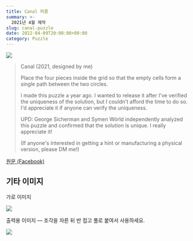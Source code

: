 ```yaml
---
title: Canal 퍼즐
summary: >-
  2021년 4월 제작
slug: canal-puzzle
date: 2022-04-09T20:00:00+09:00
category: Puzzle
---
```


![](./img/Canal.png)

> Canal (2021, designed by me)
>
> Place the four pieces inside the grid so that the empty cells form a single path between the two circles.
>
> I made this puzzle a year ago. I wanted to release it after I've verified the uniqueness of the solution, but I couldn't afford the time to do so. I'd appreciate it if anyone can verify the uniqueness.
>
> UPD: George Sicherman and Symen Wórld independently analyzed this puzzle and confirmed that the solution is unique. I really appreciate it!
>
> (If anyone's interested in getting a hint or manufacturing a physical version, please DM me!)

[원문 (Facebook)](https://www.facebook.com/queuedq/posts/1692992187717304)

## 기타 이미지

가로 이미지

![](./img/Canal_Landscape.png)

출력용 이미지 — 조각을 자른 뒤 반 접고 풀로 붙여서 사용하세요.

![](./img/Canal_Printable.png)
